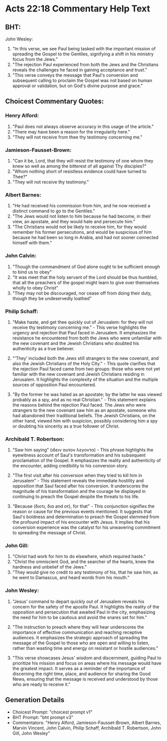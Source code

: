 # Acts 22:18 Commentary Help Text

## BHT:
John Wesley:
1. "In this verse, we see Paul being tasked with the important mission of spreading the Gospel to the Gentiles, signifying a shift in his ministry focus from the Jews."
2. "The rejection Paul experienced from both the Jews and the Christians reveals the challenges he faced in gaining acceptance and trust."
3. "This verse conveys the message that Paul's conversion and subsequent calling to proclaim the Gospel was not based on human approval or validation, but on God's divine purpose and grace."

## Choicest Commentary Quotes:
### Henry Alford:
1. "Paul does not always observe accuracy in this usage of the article."
2. "There may have been a reason for the irregularity here."
3. "They will not receive from thee thy testimony concerning me."

### Jamieson-Fausset-Brown:
1. "Can it be, Lord, that they will resist the testimony of one whom they knew so well as among the bitterest of all against Thy disciples?"
2. "Whom nothing short of resistless evidence could have turned to Thee?"
3. "They will not receive thy testimony."

### Albert Barnes:
1. "He had received his commission from him, and he now received a distinct command to go to the Gentiles." 
2. "The Jews would not listen to him because he had become, in their view, an apostate, and they would hate and persecute him." 
3. "The Christians would not be likely to receive him, for they would remember his former persecutions, and would be suspicious of him because he had been so long in Arabia, and had not sooner connected himself with them."

### John Calvin:
1. "Though the commandment of God alone ought to be sufficient enough to bind us to obey"
2. "It was meet that the holy servant of the Lord should be thus humbled, that all the preachers of the gospel might learn to give over themselves wholly to obey Christ"
3. "They may not be discouraged, nor cease off from doing their duty, though they be undeservedly loathed"

### Philip Schaff:
1. "Make haste, and get thee quickly out of Jerusalem: for they will not receive thy testimony concerning me." - This verse highlights the urgency and rejection that Paul faced in Jerusalem. It emphasizes the resistance he encountered from both the Jews who were unfamiliar with the new covenant and the Jewish Christians who doubted his authenticity as a true believer.

2. "‘They’ included both the Jews still strangers to the new covenant, and also the Jewish Christians of the Holy City." - This quote clarifies that the rejection Paul faced came from two groups: those who were not yet familiar with the new covenant and Jewish Christians residing in Jerusalem. It highlights the complexity of the situation and the multiple sources of opposition Paul encountered.

3. "By the former he was hated as an apostate; by the latter he was viewed probably as a spy, and as no real Christian." - This statement explains the reasons behind the rejection Paul faced. The Jews who were strangers to the new covenant saw him as an apostate, someone who had abandoned their traditional beliefs. The Jewish Christians, on the other hand, viewed him with suspicion, possibly considering him a spy or doubting his sincerity as a true follower of Christ.

### Archibald T. Robertson:
1. "Saw him saying" (ιδειν αυτον λεγοντα) - This phrase highlights the eyewitness account of Saul's transformation and his subsequent proclamation of the Gospel. It emphasizes the reality and authenticity of the encounter, adding credibility to his conversion story.

2. "The first visit after his conversion when they tried to kill him in Jerusalem" - This statement reveals the immediate hostility and opposition that Saul faced after his conversion. It underscores the magnitude of his transformation and the courage he displayed in continuing to preach the Gospel despite the threats to his life.

3. "Because (διοτι, δια and οτ), for that" - This conjunction signifies the reason or cause for the previous events mentioned. It suggests that Saul's boldness and determination to preach the Gospel stemmed from the profound impact of his encounter with Jesus. It implies that his conversion experience was the catalyst for his unwavering commitment to spreading the message of Christ.

### John Gill:
1. "Christ had work for him to do elsewhere, which required haste."
2. "Christ the omniscient God, and the searcher of the hearts, knew the hardness and unbelief of the Jews."
3. "They would give no credit to any testimony of his, that he saw him, as he went to Damascus, and heard words from his mouth."

### John Wesley:
1. "Jesus' command to depart quickly out of Jerusalem reveals his concern for the safety of the apostle Paul. It highlights the reality of the opposition and persecution that awaited Paul in the city, emphasizing the need for him to be cautious and avoid the snares set for him."

2. "The instruction to preach where they will hear underscores the importance of effective communication and reaching receptive audiences. It emphasizes the strategic approach of spreading the message of the Gospel to those who are open and willing to listen, rather than wasting time and energy on resistant or hostile audiences."

3. "This verse showcases Jesus' wisdom and discernment, guiding Paul to prioritize his mission and focus on areas where his message would have the greatest impact. It serves as a reminder of the importance of discerning the right time, place, and audience for sharing the Good News, ensuring that the message is received and understood by those who are ready to receive it."


## Generation Details
- Choicest Prompt: "choicest prompt v1"
- BHT Prompt: "bht prompt v3"
- Commentators: "Henry Alford, Jamieson-Fausset-Brown, Albert Barnes, Marvin Vincent, John Calvin, Philip Schaff, Archibald T. Robertson, John Gill, John Wesley"
